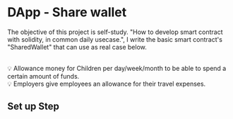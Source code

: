 # DApp - Share wallet

The objective of this project is self-study. "How to develop smart contract with solidity, in common daily usecase.", I write the basic smart contract's "SharedWallet" that can use as real case below.

<br/>💡 Allowance money for Children per day/week/month to be able to spend a certain amount of funds.
<br/>💡 Employers give employees an allowance for their travel expenses.

## Set up Step

